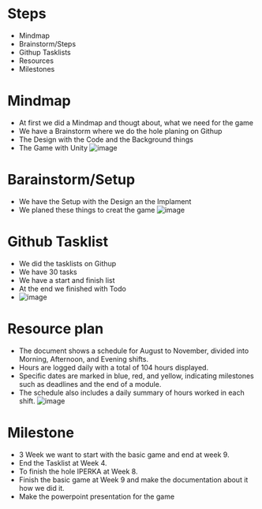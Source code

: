 # Steps 
- Mindmap
- Brainstorm/Steps
- Githup Tasklists
- Resources
- Milestones

# Mindmap
- At first we did a Mindmap and thougt about, what we need for the game
- We have a Brainstorm where we do the hole planing on Githup
- The Design with the Code and the Background things
- The Game with Unity
![image](https://github.com/user-attachments/assets/0f0d9357-2419-463c-adc4-fe0edc27686e)

# Barainstorm/Setup
- We have the Setup with the Design an the Implament
- We planed these things to creat the game
  ![image](https://github.com/user-attachments/assets/089c8c99-b6fd-4c87-88d8-516f8438d750)

# Github Tasklist
- We did the tasklists on Githup
- We have 30 tasks
- We have a start and finish list
- At the end we finished with Todo
- ![image](https://github.com/user-attachments/assets/265930ed-4116-475f-b83e-e2923f3dbc19)

# Resource plan
- The document shows a schedule for August to November, divided into Morning, Afternoon, and Evening shifts.
- Hours are logged daily with a total of 104 hours displayed.
- Specific dates are marked in blue, red, and yellow, indicating milestones such as deadlines and the end of a module.
- The schedule also includes a daily summary of hours worked in each shift.
  ![image](https://github.com/user-attachments/assets/6048c19d-cfc4-4e1b-8202-58a25c368a27)

# Milestone 
- 3 Week we want to start with the basic game and end at week 9.
- End the Tasklist at Week 4.
- To finish the hole IPERKA at Week 8.
- Finish the basic game at Week 9 and make the documentation about it how we did it.
- Make the powerpoint presentation for the game
